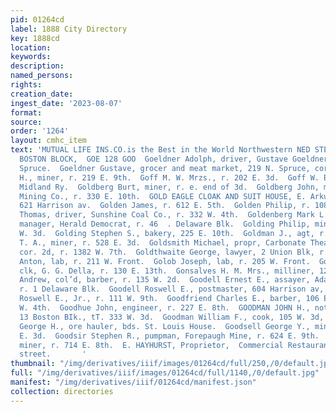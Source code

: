 ```yaml
---
pid: 01264cd
label: 1888 City Directory
key: 1888cd
location: 
keywords: 
description: 
named_persons: 
rights: 
creation_date: 
ingest_date: '2023-08-07'
format: 
source: 
order: '1264'
layout: cmhc_item
text: 'MUTUAL LIFE INS.CO.is the Best in the World Northwestern NED STEEL, Gen’l Agent,
  BOSTON BLOCK,  GOE 128 GOO  Goeldner Adolph, driver, Gustave Goeldner, r. 315 N.
  Spruce.  Goeldner Gustave, grocer and meat market, 219 N. Spruce, cor. 3d.  Goff
  H., miner, r. 219 E. 9th.  Goff M. W. Mrzs., r. 202 E. 3d.  Goff W. B., fireman,
  Midland Ry.  Goldberg Burt, miner, r. e. end of 3d.  Goldberg John, miner, Dunkin
  Mining Co., r. 330 E. 10th.  GOLD EAGLE CLOAK AND SUIT HOUSE, E. Arkush, man- ager,
  621 Harrison av.  Golden James, r. 612 E. 5th.  Golden Philip, r. 108 E. 4th.  Golden
  Thomas, driver, Sunshine Coal Co., r. 332 W. 4th.  Goldenberg Mark L., business
  manager, Herald Democrat, r. 46  . Delaware Blk.  Golding Philip, mining, r. 401
  W. 3d.  Golding Stephen S., bakery, 225 E. 10th.  Goldman J., agt, r. 134 Plum.  Goldner
  T. A., miner, r. 528 E. 3d.  Goldsmith Michael, propr, Carbonate Theatre, Pine,
  cor. 2d, r. 1382 W. 7th.  Goldthwaite George, lawyer, 2 Union Blk, r. 204 E. 4th.  Golob
  Anton, lab, r. 211 W. Front.  Golob Joseph, lab, r. 205 W. Front.  Gomer Thomas,
  clk, G. G. Della, r. 130 E. 13th.  Gonsalves H. M. Mrs., milliner, 128 E. 6th.  Goodall
  Andrew, col’d, barber, r. 135 W. 2d.  Goodell Ernest E., assayer, Adams Mining Co.,
  r. 1 Delaware Blk.  Goodell Roswell E., postmaster, 604 Harrison av, r. 111 W. 9th.  Goodell
  Roswell E., Jr., r. 111 W. 9th.  Goodfriend Charles E., barber, 106 E. 6th, r. 422
  W. 4th.  Goodhue John, engineer, r. 227 E. 8th.  GOODMAN JOHN H., notary and conveyancer,
  13 Boston BIk., tT. 333 W. 3d.  Goodman William F., cook, 105 W. 3d, r. 333 W. 3d.  Goodrich
  George H., ore hauler, bds. St. Louis House.  Goodsell George Y., miner, bds. 431
  E. 3d.  Goodsir Stephen R., pumpman, Forepaugh Mine, r. 624 E. 9th.  Goodwill Andrew,
  miner, r. 714 E. 8th.  E. HAYHURST, Proprietor,  Commercial Restaurant, * “toe xest''sccona
  street.       '
thumbnail: "/img/derivatives/iiif/images/01264cd/full/250,/0/default.jpg"
full: "/img/derivatives/iiif/images/01264cd/full/1140,/0/default.jpg"
manifest: "/img/derivatives/iiif/01264cd/manifest.json"
collection: directories
---
```

